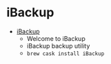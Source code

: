 # iBackup
- [iBackup](http://www.grapefruit.ch/iBackup/)
  -  Welcome to iBackup
  - iBackup backup utility
  - `brew cask install iBackup`
